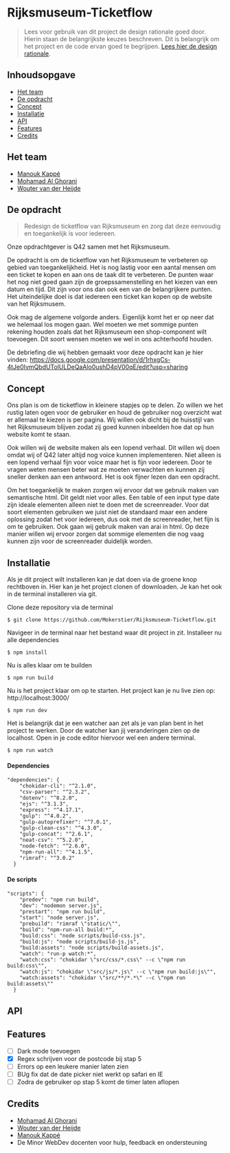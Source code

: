 # Rijksmuseum-Ticketflow
> Lees voor gebruik van dit project de design rationale goed door. Hierin staan de belangrijkste keuzes beschreven. Dit is belangrijk om het project en de code ervan goed te begrijpen. [Lees hier de design rationale](https://github.com/Mokerstier/Rijksmuseum-Ticketflow/wiki/Design-rationale).

## Inhoudsopgave
* [Het team](#Het-team)
* [De opdracht](#De-opdracht)
* [Concept](#Concept)
* [Installatie](#Installatie)
* [API](#API)
* [Features](#Features)
* [Credits](#Credits)

## Het team
- [Manouk Kappé](https://github.com/ManoukK)
- [Mohamad Al Ghorani](https://github.com/MohamadAlGhorani)
- [Wouter van der Heijde](https://github.com/Mokerstier)

## De opdracht
> Redesign de ticketflow van Rijksmuseum en zorg dat deze eenvoudig en toegankelijk is voor iedereen.

Onze opdrachtgever is Q42 samen met het Rijksmuseum.

De opdracht is om de ticketflow van het Rijksmuseum te verbeteren op gebied van toegankelijkheid. Het is nog lastig voor een aantal mensen om een ticket te kopen en aan ons de taak dit te verbeteren. De punten waar het nog niet goed gaan zijn de groepssamenstelling en het kiezen van een datum en tijd. Dit zijn voor ons dan ook een van de belangrijkere punten. Het uiteindelijke doel is dat iedereen een ticket kan kopen op de website van het Rijksmusem. 

Ook mag de algemene volgorde anders. Eigenlijk komt het er op neer dat we helemaal los mogen gaan. Wel moeten we met sommige punten rekening houden zoals dat het Rijksmuseum een shop-component wilt toevoegen. Dit soort wensen moeten we wel in ons achterhoofd houden. 

De debriefing die wij hebben gemaakt voor deze opdracht kan je hier vinden: https://docs.google.com/presentation/d/1rhxgCs-4tJe0IvmQbdUTolULDeQaAlo0ushD4pV00qE/edit?usp=sharing

## Concept 
Ons plan is om de ticketflow in kleinere stapjes op te delen. Zo willen we het rustig laten ogen voor de gebruiker en houd de gebruiker nog overzicht wat er allemaal te kiezen is per pagina. Wij willen ook dicht bij de huisstijl van het Rijksmuseum blijven zodat zij goed kunnen inbeelden hoe dat op hun website komt te staan.

Ook willen wij de website maken als een lopend verhaal. Dit willen wij doen omdat wij of Q42 later altijd nog voice kunnen implementeren. Niet alleen is een lopend verhaal fijn voor voice maar het is fijn voor iedereen. Door te vragen weten mensen beter wat ze moeten verwachten en kunnen zij sneller denken aan een antwoord. Het is ook fijner lezen dan een opdracht. 

Om het toegankelijk te maken zorgen wij ervoor dat we gebruik maken van semantische html. Dit geldt niet voor alles. Een table of een input type date zijn ideale elementen alleen niet te doen met de screenreader. Voor dat soort elementen gebruiken we juist niet de standaard maar een andere oplossing zodat het voor iedereen, dus ook met de screenreader, het fijn is om te gebruiken. Ook gaan wij gebruik maken van arai in html. Op deze manier willen wij ervoor zorgen dat sommige elementen die nog vaag kunnen zijn voor de screenreader duidelijk worden.

## Installatie
Als je dit project wilt installeren kan je dat doen via de groene knop rechtboven in. Hier kan je het project clonen of downloaden. Je kan het ook in de terminal installeren via git. 

Clone deze repository via de terminal
```
$ git clone https://github.com/Mokerstier/Rijksmuseum-Ticketflow.git
```

Navigeer in de terminal naar het bestand waar dit project in zit. Installeer nu alle dependencies
```
$ npm install
```

Nu is alles klaar om te builden
```
$ npm run build
```

Nu is het project klaar om op te starten. Het project kan je nu live zien op: http://localhost:3000/
```
$ npm run dev
```

Het is belangrijk dat je een watcher aan zet als je van plan bent in het project te werken. Door de watcher kan jij veranderingen zien op de localhost. Open in je code editor hiervoor wel een andere terminal. 
```
$ npm run watch
```

#### Dependencies
```
"dependencies": {
    "chokidar-cli": "^2.1.0",
    "csv-parser": "^2.3.2",
    "dotenv": "^8.2.0",
    "ejs": "^3.1.3",
    "express": "^4.17.1",
    "gulp": "^4.0.2",
    "gulp-autoprefixer": "^7.0.1",
    "gulp-clean-css": "^4.3.0",
    "gulp-concat": "^2.6.1",
    "neat-csv": "^5.2.0",
    "node-fetch": "^2.6.0",
    "npm-run-all": "^4.1.5",
    "rimraf": "^3.0.2"
  }
```

#### De scripts 
```
"scripts": {
    "predev": "npm run build",
    "dev": "nodemon server.js",
    "prestart": "npm run build",
    "start": "node server.js",
    "prebuild": "rimraf \"static/\"",
    "build": "npm-run-all build:*",
    "build:css": "node scripts/build-css.js",
    "build:js": "node scripts/build-js.js",
    "build:assets": "node scripts/build-assets.js",
    "watch": "run-p watch:*",
    "watch:css": "chokidar \"src/css/*.css\" --c \"npm run build:css\"",
    "watch:js": "chokidar \"src/js/*.js\" --c \"npm run build:js\"",
    "watch:assets": "chokidar \"src/**/*.*\" --c \"npm run build:assets\""
  }
```

## API


## Features
- [ ] Dark mode toevoegen
- [x] Regex schrijven voor de postcode bij stap 5 
- [ ] Errors op een leukere manier laten zien
- [ ] BUg fix dat de date picker niet werkt op safari en IE 
- [ ] Zodra de gebruiker op stap 5 komt de timer laten aflopen

## Credits 
- [Mohamad Al Ghorani](https://github.com/MohamadAlGhorani)
- [Wouter van der Heijde](https://github.com/Mokerstier)
- [Manouk Kappé](https://github.com/ManoukK)
- De Minor WebDev docenten voor hulp, feedback en ondersteuning

